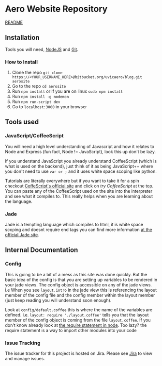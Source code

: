 # Aero Website Repository

[README](http://confluence.uvicaero.com/display/ST/Website)

## Installation
Tools you will need, [NodeJS](https://nodejs.org/en/) and [Git](https://git-scm.com/downloads). 

### How to Install

1. Clone the repo ``` git clone https://<YOUR_USERNAME_HERE>@bitbucket.org/uvicaero/blog.git aerosite ```
2. Go to the repo ``` cd aerosite ```
3. Run ``` npm install ``` or if you are on linux ``` sudo npm install ```
3. Run ``` npm install -g nodemon ```
3. Run ``` npm run-script dev ```
4. Go to ``` localhost:3000 ``` in your browser

## Tools used

### JavaScript/CoffeeScript
You will need a high level understanding of Javascript and how it relates to Node and Express (fun fact, Node != JavaScript), look this up don't be lazy.

If you understand JavaScript you already understand CoffeeScript (which is what is used on the backend), just think of it as being JavaScript++ where you don't need to use ``` var or ; ``` and it uses white space scoping like python. 

Tutorials are literally everywhere but if you want to take it for a spin checkout [CoffeScript's official site](http://coffeescript.org/) and click on *try CoffeeScript* at the top. You can paste any of the CoffeeScript used on the site into the interpreter and see what it compiles to. This really helps when you are learning about the language.

### Jade
Jade is a tempting language which compiles to html, it is white space scoping and doesnt require end tags you can find more information [at the official Jade site](http://jade-lang.com/). 

## Internal Documentation
### Config
This is going to be a bit of a mess as this site was done quickly. But the basic idea of the config is that you are setting up variables to be rendered in your jade views. The config object is accessible on any of the jade views. i.e When you see ``` layout.intro ``` in the jade view this is referencing the layout member of the config file and the config member within the layout member (just keep reading you will understand soon enough).

Look at ``` config/default.coffee ``` this is where the name of the variables are defined. i.e. ``` layout: require './layout.coffee' ``` tells you that the layout member of the config object is coming from the file ``` layout.coffee ```. If you don't know already look at [the require statement in node](https://gist.github.com/branneman/8048520). Too lazy? the require statement is a way to import other modules into your code

### Issue Tracking
The issue tracker for this project is hosted on Jira. Please see [Jira](http://jira.uvicaero.com/secure/RapidBoard.jspa?rapidView=3) to view and manage issues.